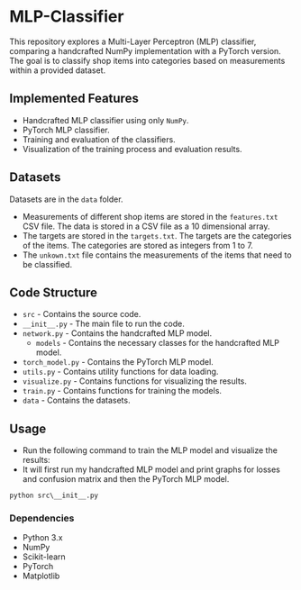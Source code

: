 # MLP-Classifier
This repository explores a Multi-Layer Perceptron (MLP) classifier, comparing a handcrafted NumPy implementation with a PyTorch version. The goal is to classify shop items into categories based on measurements within a provided dataset.
## Implemented Features
- Handcrafted MLP classifier using only `NumPy`.
- PyTorch MLP classifier.
- Training and evaluation of the classifiers.
- Visualization of the training process and evaluation results.

## Datasets
Datasets are in the `data` folder.
- Measurements of different shop items are stored in the `features.txt` CSV file. The data is stored in a CSV file as a 10 dimensional array.
- The targets are stored in the `targets.txt`. The targets are the categories of the items. The categories are stored as integers from 1 to 7.
- The `unkown.txt` file contains the measurements of the items that need to be classified.
## Code Structure

* `src` - Contains the source code.
* `__init__.py` - The main file to run the code.
* `network.py` - Contains the handcrafted MLP model.
  * `models` - Contains the necessary classes for the handcrafted MLP model.
* `torch_model.py` - Contains the PyTorch MLP model.
* `utils.py` - Contains utility functions for data loading.
* `visualize.py` - Contains functions for visualizing the results.
* `train.py` - Contains functions for training the models.
* `data` - Contains the datasets.

## Usage
- Run the following command to train the MLP model and visualize the results:
- It will first run my handcrafted MLP model and print graphs for losses and confusion matrix and then the PyTorch MLP model.
```bash'
python src\__init__.py
```
### Dependencies

* Python 3.x
* NumPy
* Scikit-learn
* PyTorch
* Matplotlib 

